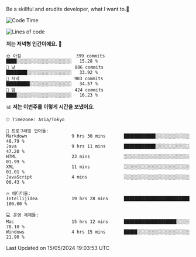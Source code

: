 Be a skillful and erudite developer, what I want to.👶

<!--START_SECTION:waka-->
![Code Time](http://img.shields.io/badge/Code%20Time-805%20hrs%2033%20mins-blue)

![Lines of code](https://img.shields.io/badge/%EC%A0%80%EB%8A%94%20%EC%97%AC%ED%83%9C%EA%B9%8C%EC%A7%80%20-1.7%20million%20%EC%A4%84%EC%9D%98%20%EC%BD%94%EB%93%9C%EB%A5%BC%20%EC%9E%91%EC%84%B1%ED%96%88%EC%96%B4%EC%9A%94.-blue)

**저는 저녁형 인간이에요. 🦉** 

```text
🌞 아침                     399 commits         ████░░░░░░░░░░░░░░░░░░░░░   15.28 % 
🌆 낮　                     886 commits         ████████░░░░░░░░░░░░░░░░░   33.92 % 
🌃 저녁                     903 commits         █████████░░░░░░░░░░░░░░░░   34.57 % 
🌙 밤　                     424 commits         ████░░░░░░░░░░░░░░░░░░░░░   16.23 % 
```


📊 **저는 이번주를 이렇게 시간을 보냈어요.** 

```text
🕑︎ Timezone: Asia/Tokyo

💬 프로그래밍 언어들: 
Markdown                 9 hrs 30 mins       ████████████░░░░░░░░░░░░░   48.79 % 
Java                     9 hrs 11 mins       ████████████░░░░░░░░░░░░░   47.20 % 
HTML                     23 mins             ░░░░░░░░░░░░░░░░░░░░░░░░░   01.99 % 
XML                      11 mins             ░░░░░░░░░░░░░░░░░░░░░░░░░   01.01 % 
JavaScript               4 mins              ░░░░░░░░░░░░░░░░░░░░░░░░░   00.43 % 

🔥 에디터들: 
Intellijidea             19 hrs 28 mins      █████████████████████████   100.00 % 

💻 운영 체제들: 
Mac                      15 hrs 12 mins      ████████████████████░░░░░   78.10 % 
Windows                  4 hrs 15 mins       █████░░░░░░░░░░░░░░░░░░░░   21.90 % 
```


 Last Updated on 15/05/2024 19:03:53 UTC
<!--END_SECTION:waka-->
